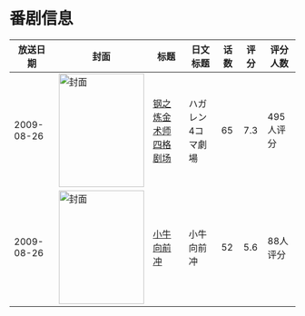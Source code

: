 # 番剧信息

|放送日期|封面|标题|日文标题|话数|评分|评分人数|
|---|---|---|---|---|---|---|
|2009-08-26|<img src="https://lain.bgm.tv/pic/cover/c/1f/49/69163_OAFUU.jpg" alt="封面" style="width:150px;height:200px;object-fit:cover;">|[钢之炼金术师 四格剧场](https://bangumi.tv/subject/69163)|ハガレン4コマ劇場|65|7.3|495人评分|
|2009-08-26|<img src="https://lain.bgm.tv/pic/cover/c/05/ef/174205_qi7w7.jpg" alt="封面" style="width:150px;height:200px;object-fit:cover;">|[小牛向前冲](https://bangumi.tv/subject/174205)|小牛向前冲|52|5.6|88人评分|
